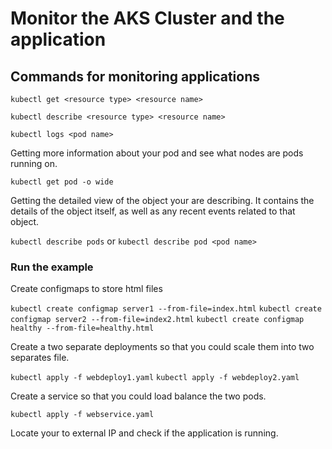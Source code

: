 # Monitor the AKS Cluster and the application

## Commands for monitoring applications

`kubectl get <resource type> <resource name>`

`kubectl describe <resource type> <resource name>`

`kubectl logs <pod name>`


Getting more information about your pod and see what nodes are pods running on.

`kubectl get pod -o wide`


Getting the detailed view of the object your are describing. It contains the details of the object itself, as well as any recent events related to that object.

`kubectl describe pods` or `kubectl describe pod <pod name>`


### Run the example

Create configmaps to store html files

`kubectl create configmap server1 --from-file=index.html`
`kubectl create configmap server2 --from-file=index2.html`
`kubectl create configmap healthy --from-file=healthy.html`

Create a two separate deployments so that you could scale them into two separates file.

`kubectl apply -f webdeploy1.yaml`
`kubectl apply -f webdeploy2.yaml`

Create a service so that you could load balance the two pods.

`kubectl apply -f webservice.yaml`

Locate your to external IP and check if the application is running.